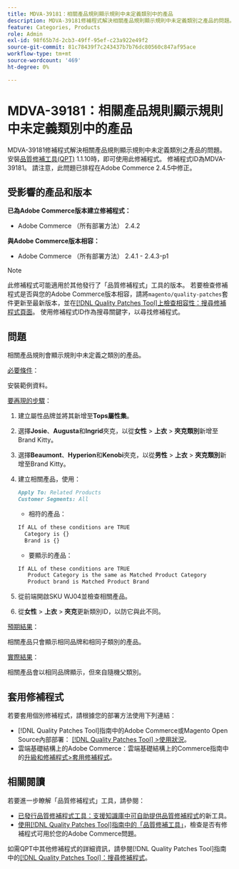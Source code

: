 ```yaml
---
title: MDVA-39181：相關產品規則顯示規則中未定義類別中的產品
description: MDVA-39181修補程式解決相關產品規則顯示規則中未定義類別之產品的問題。 安裝[Quality Patches Tool (QPT)](https://experienceleague.adobe.com/en/docs/commerce-knowledge-base/kb/announcements/commerce-announcements/magento-quality-patches-released-new-tool-to-self-serve-quality-patches) 1.1.10時，即可使用此修補程式。 修補程式ID為MDVA-39181。 請注意，此問題已排程在Adobe Commerce 2.4.5中修正。
feature: Categories, Products
role: Admin
exl-id: 98f65b7d-2cb3-49ff-95ef-c23a922e49f2
source-git-commit: 81c78439f7c243437b7b76dc80560c847af95ace
workflow-type: tm+mt
source-wordcount: '469'
ht-degree: 0%

---
```


# MDVA-39181：相關產品規則顯示規則中未定義類別中的產品

MDVA-39181修補程式解決相關產品規則顯示規則中未定義類別之產品的問題。 安裝[品質修補工具(QPT)](https://experienceleague.adobe.com/en/docs/commerce-knowledge-base/kb/announcements/commerce-announcements/magento-quality-patches-released-new-tool-to-self-serve-quality-patches) 1.1.10時，即可使用此修補程式。 修補程式ID為MDVA-39181。 請注意，此問題已排程在Adobe Commerce 2.4.5中修正。

## 受影響的產品和版本

**已為Adobe Commerce版本建立修補程式：**

* Adobe Commerce （所有部署方法） 2.4.2

**與Adobe Commerce版本相容：**

* Adobe Commerce （所有部署方法） 2.4.1 - 2.4.3-p1

>[!NOTE]
>
>此修補程式可能適用於其他發行了「品質修補程式」工具的版本。 若要檢查修補程式是否與您的Adobe Commerce版本相容，請將`magento/quality-patches`套件更新至最新版本，並在[[!DNL Quality Patches Tool]上檢查相容性：搜尋修補程式頁面](https://experienceleague.adobe.com/en/docs/commerce-knowledge-base/kb/announcements/commerce-announcements/magento-quality-patches-released-new-tool-to-self-serve-quality-patches)。 使用修補程式ID作為搜尋關鍵字，以尋找修補程式。

## 問題

相關產品規則會顯示規則中未定義之類別的產品。

<u>必要條件</u>：

安裝範例資料。

<u>要再現的步驟</u>：

1. 建立屬性品牌並將其新增至&#x200B;**Tops屬性集**。
1. 選擇&#x200B;**Josie**、**Augusta**&#x200B;和&#x200B;**Ingrid**&#x200B;夾克，以從&#x200B;**女性** > **上衣** > **夾克類別**&#x200B;新增至Brand Kitty。
1. 選擇&#x200B;**Beaumont**、**Hyperion**&#x200B;和&#x200B;**Kenobi**&#x200B;夾克，以從&#x200B;**男性** > **上衣** > **夾克類別**&#x200B;新增至Brand Kitty。
1. 建立相關產品，使用：

   ```markdown
   Apply To: Related Products
   Customer Segments: All
   ```

   * 相符的產品：

   ```markdown
   If ALL of these conditions are TRUE
     Category is {}
     Brand is {}
   ```

   * 要顯示的產品：

   ```markdown
   If ALL of these conditions are TRUE
      Product Category is the same as Matched Product Category
      Product brand is Matched Product Brand
   ```

1. 從前端開啟SKU WJ04並檢查相關產品。
1. 從&#x200B;**女性** > **上衣** > **夾克**&#x200B;更新類別ID，以防它與此不同。

<u>預期結果</u>：

相關產品只會顯示相同品牌和相同子類別的產品。

<u>實際結果</u>：

相關產品會以相同品牌顯示，但來自隨機父類別。

## 套用修補程式

若要套用個別修補程式，請根據您的部署方法使用下列連結：

* [!DNL Quality Patches Tool]指南中的Adobe Commerce或Magento Open Source內部部署： [[!DNL Quality Patches Tool] >使用狀況](/help/tools/quality-patches-tool/usage.md)。
* 雲端基礎結構上的Adobe Commerce：雲端基礎結構上的Commerce指南中的[升級和修補程式>套用修補程式](https://experienceleague.adobe.com/docs/commerce-cloud-service/user-guide/develop/upgrade/apply-patches.html)。

## 相關閱讀

若要進一步瞭解「品質修補程式」工具，請參閱：

* [已發行品質修補程式工具：支援知識庫中可自助提供品質修補程式](https://experienceleague.adobe.com/en/docs/commerce-knowledge-base/kb/announcements/commerce-announcements/magento-quality-patches-released-new-tool-to-self-serve-quality-patches)的新工具。
* [使用[!DNL Quality Patches Tool]指南中的「品質修補工具」](/help/tools/quality-patches-tool/patches-available-in-qpt/check-patch-for-magento-issue-with-magento-quality-patches.md)，檢查是否有修補程式可用於您的Adobe Commerce問題。

如需QPT中其他修補程式的詳細資訊，請參閱[!DNL Quality Patches Tool]指南中的[[!DNL Quality Patches Tool]：搜尋修補程式](https://experienceleague.adobe.com/tools/commerce-quality-patches/index.html)。
